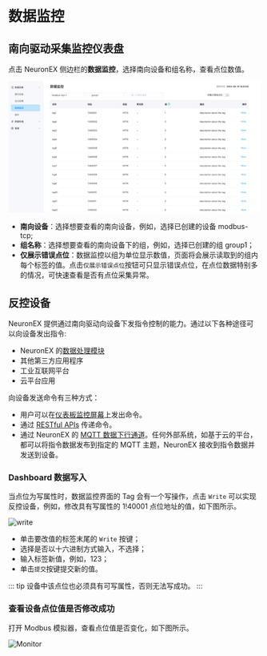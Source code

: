# 数据监控

## 南向驱动采集监控仪表盘

点击 NeuronEX 侧边栏的**数据监控**，选择南向设备和组名称，查看点位数值。

![data-monitoring](./_assets/data-monitoring.png)

* **南向设备**：选择想要查看的南向设备，例如，选择已创建的设备 modbus-tcp;
* **组名称**：选择想要查看的南向设备下的组，例如，选择已创建的组 group1；
* **仅展示错误点位**：数据监控以组为单位显示数值，页面将会展示读取到的组内每个标签的值。点击`仅展示错误点位`按钮可只显示错误点位，在点位数据特别多的情况，可快速查看是否有点位采集异常。


## 反控设备

NeuronEX 提供通过南向驱动向设备下发指令控制的能力。通过以下各种途径可以向设备发出指令:

- NeuronEX 的[数据处理模块](../streaming-processing/sink/neuron.md)
- 其他第三方应用程序
- 工业互联网平台
- 云平台应用

向设备发送命令有三种方式：
- 用户可以在[仪表板监控屏幕](#监控仪表盘数据写入)上发出命令。
- 通过 [RESTful APIs](https://docs.emqx.com/zh/neuronex/latest/api/api-docs.html#tag/rw) 传递命令。
- 通过 NeuronEX 的 [MQTT 数据下行通道](../configuration/north-apps/mqtt/api.md)。任何外部系统，如基于云的平台，都可以将指令数据发布到指定的 MQTT 主题，NeuronEX 接收到指令数据并发送到设备。

### Dashboard 数据写入

当点位为写属性时，数据监控界面的 Tag 会有一个写操作，点击 `Write` 可以实现反控设备，例如，修改具有写属性的 1!40001 点位地址的值，如下图所示。

![write](./_assets/write.png)

* 单击要改值的标签末尾的 `Write` 按键；
* 选择是否以十六进制方式输入，不选择；
* 输入标签新值，例如，123；
* 单击`提交`按键提交新的值。

::: tip
设备中该点位也必须具有可写属性，否则无法写成功。
:::

### 查看设备点位值是否修改成功

打开 Modbus 模拟器，查看点位值是否变化，如下图所示。

![Monitor](./_assets/monitor.png)